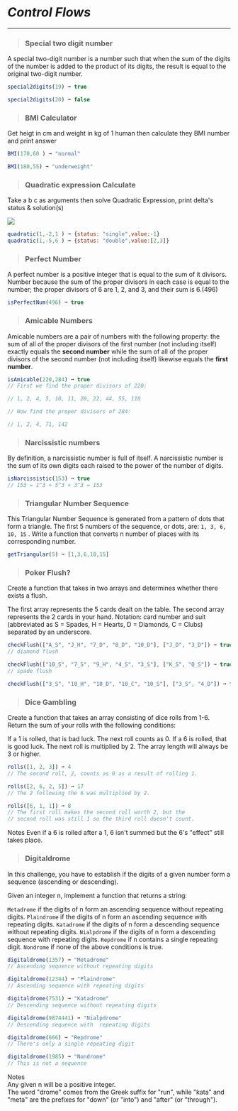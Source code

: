 # ***Control Flows*** 
_____________________________________________________________

> ### Special two digit number

A special two-digit number is a number such that when the sum of the digits of the number is added to the product of its digits, the result is equal to the original two-digit number.
```js
special2digits(19) ➞ true

special2digits(20) ➞ false

```

> ### BMI Calculator
Get heigt in cm and weight in kg of 1 human then calculate they BMI number and print answer

```js
BMI(170,60 ) ➞ "normal"

BMI(180,55) ➞ "underweight"

```

> ### Quadratic expression Calculate
Take a b c as arguments then solve Quadratic Expression, print delta's status & solution(s)

<img src="https://www.gstatic.com/education/formulas/images_long_sheet/en/quadratic_equation.svg">

```js
quadratic(1,-2,1 ) ➞ {status: "single",value:-1}
quadratic(1,-5,6 ) ➞ {status: "double",value:[2,3]}

```

> ### Perfect Number
A perfect number is a positive integer that is equal to the sum of it divisors. Number because the sum of the proper divisors in each case is equal to the number; the proper divisors of 6 are 1, 2, and 3, and their sum is 6.(496)


```js
isPerfectNum(496) ➞ true

```

> ### Amicable Numbers

Amicable numbers are a pair of numbers with the following property: the sum of all of the proper divisors of the first number (not including itself) exactly equals the **second number** while the sum of all of the proper divisors of the second number (not including itself) likewise equals the **first number**.
```js
isAmicable(220,284) ➞ true
// First we find the proper divisors of 220:

// 1, 2, 4, 5, 10, 11, 20, 22, 44, 55, 110

// Now find the proper divisors of 284:

// 1, 2, 4, 71, 142
```

> ### Narcissistic numbers

By definition, a narcissistic number is full of itself. A narcissistic number is the sum of its own digits each raised to the power of the number of digits.

```js
isNarcissistic(153) ➞ true
// 153 = 1^3 + 5^3 + 3^3 = 153

```

> ### Triangular Number Sequence

This Triangular Number Sequence is generated from a pattern of dots that form a triangle. The first 5 numbers of the sequence, or dots, are: `1, 3, 6, 10, 15` . Write a function that converts n number of places with its corresponding number.

```js
getTriangular(5) ➞ [1,3,6,10,15]

```

> ### Poker Flush?
Create a function that takes in two arrays and determines whether there exists a flush.

The first array represents the 5 cards dealt on the table.
The second array represents the 2 cards in your hand.
Notation: card number and suit (abbreviated as S = Spades, H = Hearts, D = Diamonds, C = Clubs) separated by an underscore.
```js
checkFlush(["A_S", "J_H", "7_D", "8_D", "10_D"], ["J_D", "3_D"]) ➞ true 
// diamond flush

checkFlush(["10_S", "7_S", "9_H", "4_S", "3_S"], ["K_S", "Q_S"]) ➞ true 
// spade flush

checkFlush(["3_S", "10_H", "10_D", "10_C", "10_S"], ["3_S", "4_D"]) ➞ false
```

> ### Dice Gambling
Create a function that takes an array consisting of dice rolls from 1-6. Return the sum of your rolls with the following conditions:

If a 1 is rolled, that is bad luck. The next roll counts as 0.
If a 6 is rolled, that is good luck. The next roll is multiplied by 2.
The array length will always be 3 or higher.
```js
rolls([1, 2, 3]) ➞ 4
// The second roll, 2, counts as 0 as a result of rolling 1.

rolls([2, 6, 2, 5]) ➞ 17
// The 2 following the 6 was multiplied by 2.

rolls([6, 1, 1]) ➞ 8
// The first roll makes the second roll worth 2, but the
// second roll was still 1 so the third roll doesn't count.
```

Notes
Even if a 6 is rolled after a 1, 6 isn't summed but the 6's "effect" still takes place.

> ### Digitaldrome
In this challenge, you have to establish if the digits of a given number form a sequence (ascending or descending).

Given an integer n, implement a function that returns a string:

`Metadrome` if the digits of n form an ascending sequence without repeating digits.
`Plaindrome` if the digits of n form an ascending sequence with repeating digits.
`Katadrome` if the digits of n form a descending sequence without repeating digits.
`Nialpdrome` if the digits of n form a descending sequence with repeating digits.
`Repdrome` if n contains a single repeating digit.
`Nondrome` if none of the above conditions is true.
```js
digitaldrome(1357) ➞ "Metadrome"
// Ascending sequence without repeating digits

digitaldrome(12344) ➞ "Plaindrome"
// Ascending sequence with repeating digits

digitaldrome(7531) ➞ "Katadrome"
// Descending sequence without repeating digits

digitaldrome(9874441) ➞ "Nialpdrome"
// Descending sequence with  repeating digits

digitaldrome(666) ➞ "Repdrome"
// There's only a single repeating digit

digitaldrome(1985) ➞ "Nondrome"
// This is not a sequence
```
Notes  
Any given n will be a positive integer.  
The word "drome" comes from the Greek suffix for "run", while "kata" and "meta" are the prefixes for "down" (or "into") and "after" (or "through").
